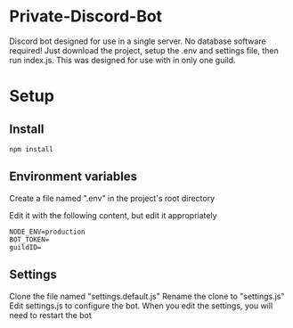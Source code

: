 # Private-Discord-Bot
Discord bot designed for use in a single server. No database software required! Just download the project, setup the .env and settings file, then run index.js.
This was designed for use with in only one guild.

# Setup

## Install

```
npm install
```

## Environment variables

Create a file named ".env" in the project's root directory

Edit it with the following content, but edit it appropriately

```
NODE_ENV=production
BOT_TOKEN=
guildID=
```

## Settings

Clone the file named "settings.default.js"
Rename the clone to "settings.js"
Edit settings.js to configure the bot. When you edit the settings, you will need to restart the bot
